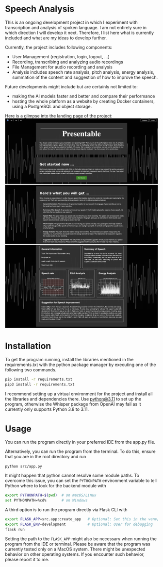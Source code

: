 # Speech Analysis

This is an ongoing development project in which I experiment with transcription and analysis of spoken language.
I am not entirely sure in which direction I will develop it next. Therefore, I list here what is currently included 
and what are my ideas to develop further.

Currently, the project includes following components:
- User Management (registration, login, logout, ...)
- Recording, transcribing and analyzing audio recordings
- File Management for audio recording and analysis
- Analysis includes speech rate analysis, pitch analysis, energy analysis, summation of the content and 
suggestion of how to improve the speech. 

Future developments might include but are certainly not limited to:
- making the AI models faster and better and compare their performance
- hosting the whole platform as a website by creating Docker containers, using a PostgreSQL and object storage.

Here is a glimpse into the landing page of the project:
![Alt text](src/static/figures/entry(1).png)
![Alt text](src/static/figures/entry(2).png)
![Alt text](src/static/figures/entry(3).png)

# Installation
To get the program running, install the libraries mentioned in the requirements.txt with the python package manager 
by executing one of the following two commands.

```bash
pip install -r requirements.txt
pip3 install -r requirements.txt
```

I recommend setting up a virtual environment for the project and install all the libraries and dependencies there.
Use python@3.11 to set up the program, otherwise the Whisper package from OpenAI may fail as it currently only supports
Python 3.8 to 3.11.

# Usage
You can run the program directly in your preferred IDE from the app.py file. 

Alternatively, you can run the program
from the terminal. To do this, ensure that you are in the root directory and run 

`python src/app.py`

It might happen that python cannot resolve some module paths. To overcome this issue, you can set the `PYTHONPATH` 
environment variable to tell Python where to look for the backend module with 

```bash
export PYTHONPATH=$(pwd)  # on macOS/Linux
set PYTHONPATH=%cd%       # on Windows
```

A third option is to run the program directly via Flask CLI with

```bash
export FLASK_APP=src.app:create_app   # Optional: Set this in the venv/bin/activate
export FLASK_ENV=development          # Optional: User for debugging
flask run
```

Setting the path to the `FLASK_APP` might also be necessary when running the program from the IDE or terminal.
Please be aware that the program was currently tested only on a MacOS system. There might be unexpected behavior
on other operating systems. If you encounter such behavior, please report it to me.


